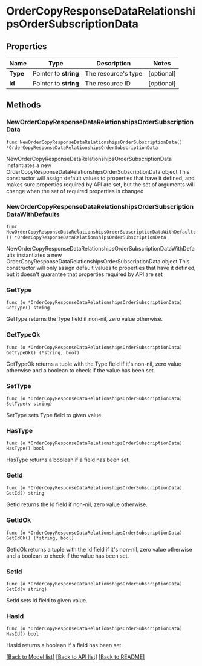 # OrderCopyResponseDataRelationshipsOrderSubscriptionData

## Properties

Name | Type | Description | Notes
------------ | ------------- | ------------- | -------------
**Type** | Pointer to **string** | The resource&#39;s type | [optional] 
**Id** | Pointer to **string** | The resource ID | [optional] 

## Methods

### NewOrderCopyResponseDataRelationshipsOrderSubscriptionData

`func NewOrderCopyResponseDataRelationshipsOrderSubscriptionData() *OrderCopyResponseDataRelationshipsOrderSubscriptionData`

NewOrderCopyResponseDataRelationshipsOrderSubscriptionData instantiates a new OrderCopyResponseDataRelationshipsOrderSubscriptionData object
This constructor will assign default values to properties that have it defined,
and makes sure properties required by API are set, but the set of arguments
will change when the set of required properties is changed

### NewOrderCopyResponseDataRelationshipsOrderSubscriptionDataWithDefaults

`func NewOrderCopyResponseDataRelationshipsOrderSubscriptionDataWithDefaults() *OrderCopyResponseDataRelationshipsOrderSubscriptionData`

NewOrderCopyResponseDataRelationshipsOrderSubscriptionDataWithDefaults instantiates a new OrderCopyResponseDataRelationshipsOrderSubscriptionData object
This constructor will only assign default values to properties that have it defined,
but it doesn't guarantee that properties required by API are set

### GetType

`func (o *OrderCopyResponseDataRelationshipsOrderSubscriptionData) GetType() string`

GetType returns the Type field if non-nil, zero value otherwise.

### GetTypeOk

`func (o *OrderCopyResponseDataRelationshipsOrderSubscriptionData) GetTypeOk() (*string, bool)`

GetTypeOk returns a tuple with the Type field if it's non-nil, zero value otherwise
and a boolean to check if the value has been set.

### SetType

`func (o *OrderCopyResponseDataRelationshipsOrderSubscriptionData) SetType(v string)`

SetType sets Type field to given value.

### HasType

`func (o *OrderCopyResponseDataRelationshipsOrderSubscriptionData) HasType() bool`

HasType returns a boolean if a field has been set.

### GetId

`func (o *OrderCopyResponseDataRelationshipsOrderSubscriptionData) GetId() string`

GetId returns the Id field if non-nil, zero value otherwise.

### GetIdOk

`func (o *OrderCopyResponseDataRelationshipsOrderSubscriptionData) GetIdOk() (*string, bool)`

GetIdOk returns a tuple with the Id field if it's non-nil, zero value otherwise
and a boolean to check if the value has been set.

### SetId

`func (o *OrderCopyResponseDataRelationshipsOrderSubscriptionData) SetId(v string)`

SetId sets Id field to given value.

### HasId

`func (o *OrderCopyResponseDataRelationshipsOrderSubscriptionData) HasId() bool`

HasId returns a boolean if a field has been set.


[[Back to Model list]](../README.md#documentation-for-models) [[Back to API list]](../README.md#documentation-for-api-endpoints) [[Back to README]](../README.md)


